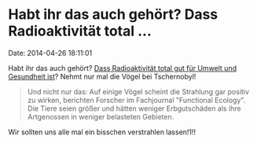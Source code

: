 Habt ihr das auch gehört? Dass Radioaktivität total \...
========================================================

Date: 2014-04-26 18:11:01

Habt ihr das auch gehört? [Dass Radioaktivität total gut für Umwelt und
Gesundheit ist](http://spiegel.de/article.do?id=966105)? Nehmt nur mal
die Vögel bei Tschernobyl!

> Und nicht nur das: Auf einige Vögel scheint die Strahlung gar positiv
> zu wirken, berichten Forscher im Fachjournal \"Functional Ecology\".
> Die Tiere seien größer und hätten weniger Erbgutschäden als ihre
> Artgenossen in weniger belasteten Gebieten.

Wir sollten uns alle mal ein bisschen verstrahlen lassen!1!!
